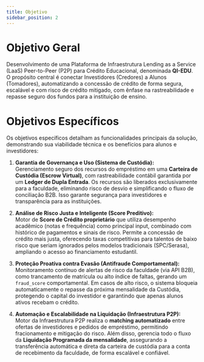 ```yaml
---
title: Objetivo
sidebar_position: 2
---
```


# Objetivo Geral

Desenvolvimento de uma Plataforma de Infraestrutura Lending as a Service (LaaS) Peer-to-Peer (P2P) para Crédito Educacional, denominada **QI-EDU**. O propósito central é conectar Investidores (Credores) a Alunos (Tomadores), automatizando a concessão de crédito de forma segura, escalável e com risco de crédito mitigado, com ênfase na rastreabilidade e repasse seguro dos fundos para a instituição de ensino.

# Objetivos Específicos

Os objetivos específicos detalham as funcionalidades principais da solução, demonstrando sua viabilidade técnica e os benefícios para alunos e investidores:

1. **Garantia de Governança e Uso (Sistema de Custódia):**  
   Gerenciamento seguro dos recursos do empréstimo em uma **Carteira de Custódia (Escrow Virtual)**, com rastreabilidade contábil garantida por um **Ledger de Dupla Entrada**. Os recursos são liberados exclusivamente para a faculdade, eliminando risco de desvio e simplificando o fluxo de conciliação B2B. Isso garante segurança para investidores e transparência para as instituições.

2. **Análise de Risco Justa e Inteligente (Score Preditivo):**  
   Motor de **Score de Crédito proprietário** que utiliza desempenho acadêmico (notas e frequência) como principal input, combinado com histórico de pagamentos e sinais de risco. Permite a concessão de crédito mais justa, oferecendo taxas competitivas para talentos de baixo risco que seriam ignorados pelos modelos tradicionais (SPC/Serasa), ampliando o acesso ao financiamento estudantil.

3. **Proteção Proativa contra Evasão (Antifraude Comportamental):**  
   Monitoramento contínuo de alertas de risco da faculdade (via API B2B), como trancamento de matrícula ou alto índice de faltas, gerando um ``fraud_score`` comportamental. Em casos de alto risco, o sistema bloqueia automaticamente o repasse da próxima mensalidade da Custódia, protegendo o capital do investidor e garantindo que apenas alunos ativos recebam o crédito.

4. **Automação e Escalabilidade na Liquidação (Infraestrutura P2P):**  
   Motor da Infraestrutura P2P realiza o **matching automatizado** entre ofertas de investidores e pedidos de empréstimo, permitindo fracionamento e mitigação do risco. Além disso, gerencia todo o fluxo da **Liquidação Programada da mensalidade**, assegurando a transferência automática e direta da carteira de custódia para a conta de recebimento da faculdade, de forma escalável e confiável.
